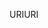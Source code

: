 <span data-ttu-id="4ca41-101">URI</span><span class="sxs-lookup"><span data-stu-id="4ca41-101">URI</span></span>